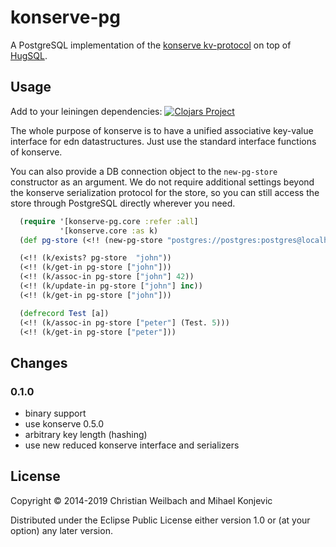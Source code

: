 # konserve-pg

A PostgreSQL implementation of the [konserve kv-protocol](https://github.com/replikativ/konserve) on top of [HugSQL](https://www.hugsql.org/).

## Usage

Add to your leiningen dependencies:
[![Clojars Project](http://clojars.org/org.clojars.mihaelkonjevic/konserve-pg/latest-version.svg)](http://clojars.org/org.clojars.mihaelkonjevic/konserve-pg)

The whole purpose of konserve is to have a unified associative key-value interface for
edn datastructures. Just use the standard interface functions of konserve.

You can also provide a DB connection object to the `new-pg-store` constructor
as an argument. We do not require additional settings beyond the konserve
serialization protocol for the store, so you can still access the store through
PostgreSQL directly wherever you need.

~~~clojure
  (require '[konserve-pg.core :refer :all]
           '[konserve.core :as k)
  (def pg-store (<!! (new-pg-store "postgres://postgres:postgres@localhost:5432/konserve")))

  (<!! (k/exists? pg-store  "john"))
  (<!! (k/get-in pg-store ["john"]))
  (<!! (k/assoc-in pg-store ["john"] 42))
  (<!! (k/update-in pg-store ["john"] inc))
  (<!! (k/get-in pg-store ["john"]))

  (defrecord Test [a])
  (<!! (k/assoc-in pg-store ["peter"] (Test. 5)))
  (<!! (k/get-in pg-store ["peter"]))
~~~


## Changes

### 0.1.0

- binary support
- use konserve 0.5.0
- arbitrary key length (hashing)
- use new reduced konserve interface and serializers

## License

Copyright © 2014-2019 Christian Weilbach and Mihael Konjevic

Distributed under the Eclipse Public License either version 1.0 or (at
your option) any later version.
